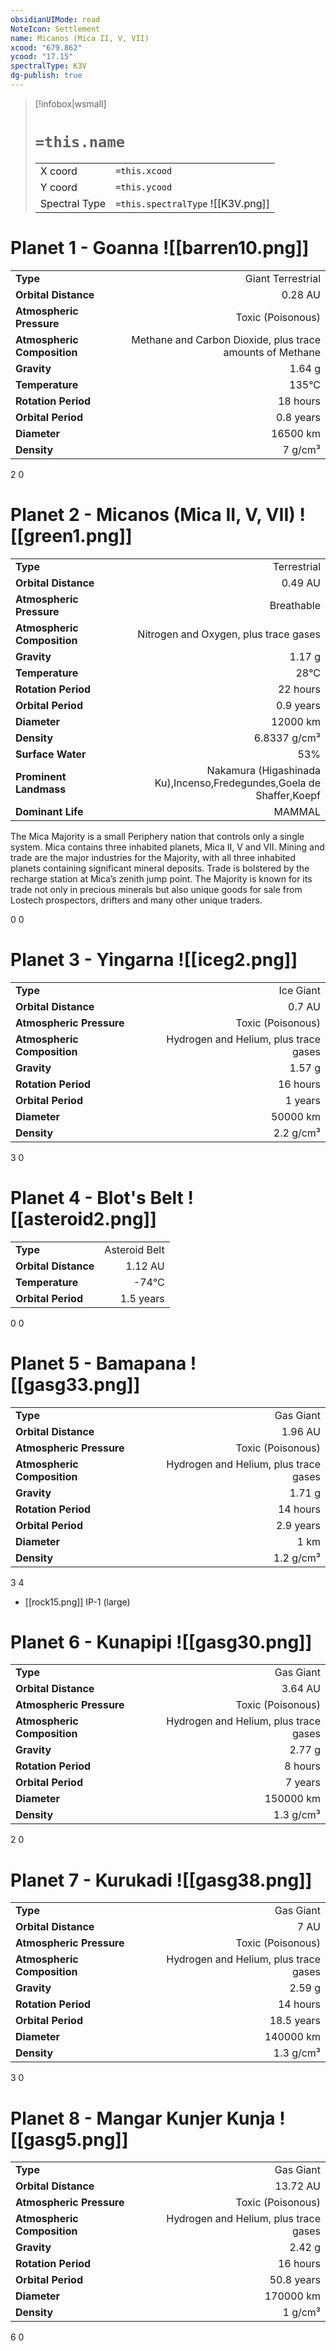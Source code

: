 ```yaml
---
obsidianUIMode: read
NoteIcon: Settlement
name: Micanos (Mica II, V, VII)
xcood: "679.862"
ycood: "17.15"
spectralType: K3V
dg-publish: true
---
```

> [!infobox|wsmall]
> # `=this.name`
> | | |
> | - | - |
> | X coord | `=this.xcood` |
> | Y coord| `=this.ycood` |
> | Spectral Type | `=this.spectralType` ![[K3V.png]] |

# Planet 1 - Goanna ![[barren10.png]]
|                             |                           |
| --------------------------- | -------------------------:|
| **Type**                    |             Giant Terrestrial |
| **Orbital Distance**        |   0.28 AU |
| **Atmospheric Pressure**    |       Toxic (Poisonous) |
| **Atmospheric Composition** |      Methane and Carbon Dioxide, plus trace amounts of Methane |
| **Gravity**                 |        1.64 g |
| **Temperature**             |    135°C |
| **Rotation Period**         |  18 hours |
| **Orbital Period** | 0.8 years |
| **Diameter**                |      16500 km | 
| **Density**                 |    7 g/cm³ |



2
0



# Planet 2 - Micanos (Mica II, V, VII) ![[green1.png]]
|                             |                           |
| --------------------------- | -------------------------:|
| **Type**                    |             Terrestrial |
| **Orbital Distance**        |   0.49 AU |
| **Atmospheric Pressure**    |       Breathable |
| **Atmospheric Composition** |      Nitrogen and Oxygen, plus trace gases |
| **Gravity**                 |        1.17 g |
| **Temperature**             |    28°C |
| **Rotation Period**         |  22 hours |
| **Orbital Period** | 0.9 years |
| **Diameter**                |      12000 km | 
| **Density**                 |    6.8337 g/cm³ |
| **Surface Water**           |           53% | 
| **Prominent Landmass**      |         Nakamura (Higashinada Ku),Incenso,Fredegundes,Goela de Shaffer,Koepf | 
| **Dominant Life**           |         MAMMAL |

The Mica Majority is a small Periphery nation that controls only a single system. Mica contains three inhabited planets, Mica II, V and VII. Mining and trade are the major industries for the Majority, with all three inhabited planets containing significant mineral deposits. Trade is bolstered by the recharge station at Mica’s zenith jump point. The Majority is known for its trade not only in precious minerals but also unique goods for sale from Lostech prospectors, drifters and many other unique traders.

0
0



# Planet 3 - Yingarna ![[iceg2.png]]
|                             |                           |
| --------------------------- | -------------------------:|
| **Type**                    |             Ice Giant |
| **Orbital Distance**        |   0.7 AU |
| **Atmospheric Pressure**    |       Toxic (Poisonous) |
| **Atmospheric Composition** |      Hydrogen and Helium, plus trace gases |
| **Gravity**                 |        1.57 g |
| **Rotation Period**         |  16 hours |
| **Orbital Period** | 1 years |
| **Diameter**                |      50000 km | 
| **Density**                 |    2.2 g/cm³ |



3
0



# Planet 4 - Blot's Belt ![[asteroid2.png]]
|                             |                           |
| --------------------------- | -------------------------:|
| **Type**                    |             Asteroid Belt |
| **Orbital Distance**        |   1.12 AU |
| **Temperature**             |    -74°C |
| **Orbital Period** | 1.5 years |



0
0



# Planet 5 - Bamapana ![[gasg33.png]]
|                             |                           |
| --------------------------- | -------------------------:|
| **Type**                    |             Gas Giant |
| **Orbital Distance**        |   1.96 AU |
| **Atmospheric Pressure**    |       Toxic (Poisonous) |
| **Atmospheric Composition** |      Hydrogen and Helium, plus trace gases |
| **Gravity**                 |        1.71 g |
| **Rotation Period**         |  14 hours |
| **Orbital Period** | 2.9 years |
| **Diameter**                |      1 km | 
| **Density**                 |    1.2 g/cm³ |



3
4

- [[rock15.png]] IP-1 (large)

# Planet 6 - Kunapipi ![[gasg30.png]]
|                             |                           |
| --------------------------- | -------------------------:|
| **Type**                    |             Gas Giant |
| **Orbital Distance**        |   3.64 AU |
| **Atmospheric Pressure**    |       Toxic (Poisonous) |
| **Atmospheric Composition** |      Hydrogen and Helium, plus trace gases |
| **Gravity**                 |        2.77 g |
| **Rotation Period**         |  8 hours |
| **Orbital Period** | 7 years |
| **Diameter**                |      150000 km | 
| **Density**                 |    1.3 g/cm³ |



2
0



# Planet 7 - Kurukadi ![[gasg38.png]]
|                             |                           |
| --------------------------- | -------------------------:|
| **Type**                    |             Gas Giant |
| **Orbital Distance**        |   7 AU |
| **Atmospheric Pressure**    |       Toxic (Poisonous) |
| **Atmospheric Composition** |      Hydrogen and Helium, plus trace gases |
| **Gravity**                 |        2.59 g |
| **Rotation Period**         |  14 hours |
| **Orbital Period** | 18.5 years |
| **Diameter**                |      140000 km | 
| **Density**                 |    1.3 g/cm³ |



3
0



# Planet 8 - Mangar Kunjer Kunja ![[gasg5.png]]
|                             |                           |
| --------------------------- | -------------------------:|
| **Type**                    |             Gas Giant |
| **Orbital Distance**        |   13.72 AU |
| **Atmospheric Pressure**    |       Toxic (Poisonous) |
| **Atmospheric Composition** |      Hydrogen and Helium, plus trace gases |
| **Gravity**                 |        2.42 g |
| **Rotation Period**         |  16 hours |
| **Orbital Period** | 50.8 years |
| **Diameter**                |      170000 km | 
| **Density**                 |    1 g/cm³ |



6
0



